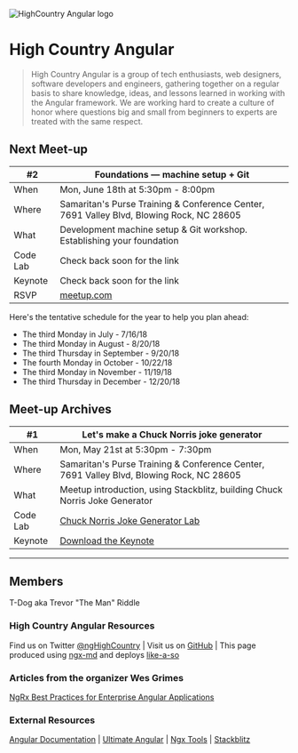 ![HighCountry Angular logo](https://cdn.rawgit.com/ngHighCountry/Logo/master/ngHighCountry-with-name.svg)

# High Country Angular

> High Country Angular is a group of tech enthusiasts, web designers, software developers and engineers, gathering together on a regular basis to share knowledge, ideas, and lessons learned in working with the Angular framework. We are working hard to create a culture of honor where questions big and small from beginners to experts are treated with the same respect.

## Next Meet-up

| #2       | Foundations — machine setup + Git                                                       |
| -------- | ---------------------------------------------------------------------------------------- |
| When     | Mon, June 18th at 5:30pm - 8:00pm                                                        |
| Where    | Samaritan's Purse Training & Conference Center, 7691 Valley Blvd, Blowing Rock, NC 28605 |
| What     | Development machine setup & Git workshop. Establishing your foundation                   |
| Code Lab | Check back soon for the link                                                             |
| Keynote  | Check back soon for the link                                                             |
| RSVP     | [meetup.com](https://www.meetup.com/High-Country-Angular/events/251237822/)              |

Here's the tentative schedule for the year to help you plan ahead:

- The third Monday in July - 7/16/18
- The third Monday in August - 8/20/18
- The third Thursday in September - 9/20/18
- The fourth Monday in October - 10/22/18
- The third Monday in November - 11/19/18
- The third Thursday in December - 12/20/18

## Meet-up Archives

| #1       | Let's make a Chuck Norris joke generator                                                                              |
| -------- | --------------------------------------------------------------------------------------------------------------------- |
| When     | Mon, May 21st at 5:30pm - 7:30pm                                                                                      |
| Where    | Samaritan's Purse Training & Conference Center, 7691 Valley Blvd, Blowing Rock, NC 28605                              |
| What     | Meetup introduction, using Stackblitz, building Chuck Norris Joke Generator                                           |
| Code Lab | [Chuck Norris Joke Generator Lab](https://github.com/ngHighCountry/meetup/blob/master/labs/chuck-norris-jokes-lab.md) |
| Keynote  | [Download the Keynote](https://github.com/ngHighCountry/meetup/raw/master/presentations/may-2018/may-2018.key)        |

---

## Members

T-Dog aka Trevor "The Man" Riddle

### High Country Angular Resources

Find us on Twitter [@ngHighCountry](https://twitter.com/ngHighCountry) | Visit us on [GitHub](https://github.com/ngHighCountry/HighCountryAngular) | This page produced using [ngx-md](https://github.com/dimpu/ngx-md) and deploys [like-a-so](https://github.com/angular/angular-cli/wiki/stories-github-pages)

### Articles from the organizer Wes Grimes

[NgRx Best Practices for Enterprise Angular Applications](https://itnext.io/ngrx-best-practices-for-enterprise-angular-applications-6f00bcdf36d7)

### External Resources

[Angular Documentation](https://angular.io/docs) | [Ultimate Angular](https://ultimateangular.com/) | [Ngx Tools](https://ngx.tools/#/search) | [Stackblitz](https://stackblitz.com/)
